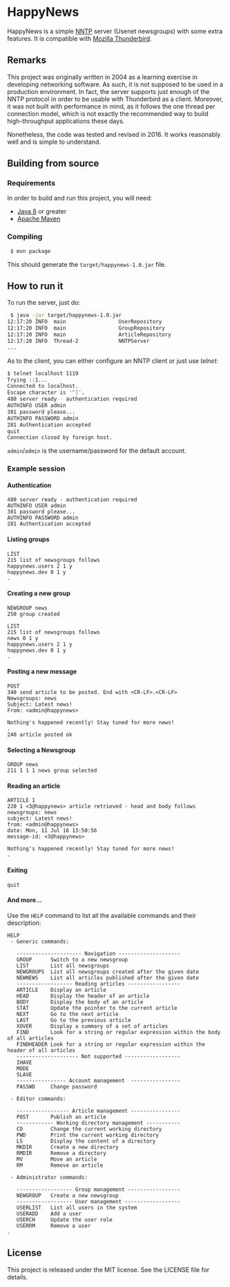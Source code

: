 # HappyNews

HappyNews is a simple [NNTP](https://en.wikipedia.org/wiki/Network_News_Transfer_Protocol)
server (Usenet newsgroups) with some extra features. It is compatible with
[Mozilla Thunderbird](https://www.mozilla.org/en-GB/thunderbird/).


## Remarks

This project was originally written in 2004 as a learning exercise in developing
networking software. As such, it is not supposed to be used in a production
environment. In fact, the server supports just enough of the NNTP protocol in
order to be usable with Thunderbird as a client. Moreover, it was not built with
performance in mind, as it follows the one thread per connection model, which is
not exactly the recommended way to build high-throughput applications these days.

Nonetheless, the code was tested and revised in 2016. It works reasonably well
and is simple to understand.


## Building from source

### Requirements

In order to build and run this project, you will need:

* [Java 8](http://www.oracle.com/technetwork/java/javase/downloads/jdk8-downloads-2133151.html) or greater
* [Apache Maven](https://maven.apache.org/)


### Compiling

```bash
 $ mvn package
```

This should generate the `target/happynews-1.0.jar` file.


## How to run it

To run the server, just do:

```bash
 $ java -jar target/happynews-1.0.jar
12:17:20 INFO  main                 UserRepository                           2 users loaded
12:17:20 INFO  main                 GroupRepository                          4 groups loaded
12:17:20 INFO  main                 ArticleRepository                        3 articles found
12:17:20 INFO  Thread-2             NNTPServer                               Server up & listening on 1119
...
```

As to the client, you can either configure an NNTP client or just use *telnet*:

```bash
$ telnet localhost 1119
Trying ::1...
Connected to localhost.
Escape character is '^]'.
480 server ready - authentication required
AUTHINFO USER admin
381 password please...
AUTHINFO PASSWORD admin
281 Authentication accepted
quit
Connection closed by foreign host.
```

`admin`/`admin` is the username/password for the default account.


### Example session

#### Authentication

```
480 server ready - authentication required
AUTHINFO USER admin
381 password please...
AUTHINFO PASSWORD admin
281 Authentication accepted
```

#### Listing groups

```
LIST
215 list of newsgroups follows
happynews.users 2 1 y
happynews.dev 0 1 y
.
```

#### Creating a new group

```
NEWGROUP news
250 group created

LIST
215 list of newsgroups follows
news 0 1 y
happynews.users 2 1 y
happynews.dev 0 1 y
.
```


#### Posting a new message

```
POST
340 send article to be posted. End with <CR-LF>.<CR-LF>
Newsgroups: news
Subject: Latest news!
From: <admin@happynews>

Nothing's happened recently! Stay tuned for more news!
.
240 article posted ok
```

#### Selecting a Newsgroup

```
GROUP news
211 1 1 1 news group selected
```

#### Reading an article

```
ARTICLE 1
220 1 <3@happynews> article retrieved - head and body follows
newsgroups: news
subject: Latest news!
from: <admin@happynews>
date: Mon, 11 Jul 16 13:50:56
message-id: <3@happynews>

Nothing's happened recently! Stay tuned for more news!
.
```


#### Exiting

```
quit
```


#### And more...

Use the `HELP` command to list all the available commands and their
description:

```
HELP
 - Generic commands:

   --------------------- Navigation --------------------
   GROUP      Switch to a new newsgroup
   LIST       List all newsgroups
   NEWGROUPS  List all newsgroups created after the given date
   NEWNEWS    List all articles published after the given date
   ------------------ Reading articles -----------------
   ARTICLE    Display an article
   HEAD       Display the header of an article
   BODY       Display the body of an article
   STAT       Update the pointer to the current article
   NEXT       Go to the next article
   LAST       Go to the previous article
   XOVER      Display a summary of a set of articles
   FIND       Look for a string or regular expression within the body of all articles
   FINDHEADER Look for a string or regular expression within the header of all articles
   -------------------- Not supported ------------------
   IHAVE
   MODE
   SLAVE
   ---------------- Account management  ----------------
   PASSWD     Change password

 - Editor commands:

   ----------------- Article management ----------------
   POST       Publish an article
   ------------ Working directory management -----------
   CD         Change the current working directory
   PWD        Print the current working directory
   LS         Display the content of a directory
   MKDIR      Create a new directory
   RMDIR      Remove a directory
   MV         Move an article
   RM         Remove an article

 - Administrator commands:

   ------------------ Group management -----------------
   NEWGROUP   Create a new newsgroup
   ------------------ User management ------------------
   USERLIST   List all users in the system
   USERADD    Add a user
   USERCH     Update the user role
   USERRM     Remove a user
.
```

## License

This project is released under the MIT license. See the LICENSE file for details.
